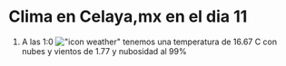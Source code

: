 # Clima en Celaya,mx en el dia 11

1. A las 1:0 !["icon weather"](http://openweathermap.org/img/w/04n.png) tenemos una temperatura de 16.67 C con nubes y  vientos de 1.77 y nubosidad al 99%
